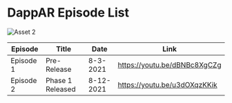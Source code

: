 <h1> DappAR Episode List </h1>

![Asset 2](https://user-images.githubusercontent.com/21232416/129479975-4fa0b785-54df-49a3-8303-04aec83ea067.png)


  |Episode|Title|Date|Link|
  |---------|-----------|--------|----------------------------------------------|
  |Episode 1|Pre-Release|8-3-2021|https://youtu.be/dBNBc8XgCZg|
  |Episode 2|Phase 1 Released|8-12-2021|https://youtu.be/u3dOXqzKKik|
  


